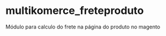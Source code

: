 multikomerce_freteproduto
=========================

Módulo para calculo do frete na página do produto no magento